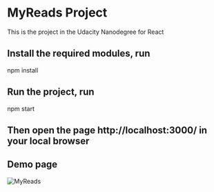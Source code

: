 # MyReads Project
This is the project in the Udacity Nanodegree for React

## Install the required modules, run
  npm install 

## Run the project, run
  npm start 

## Then open the page http://localhost:3000/ in your local browser

## Demo page
![MyReads](http://url/to/img.png)